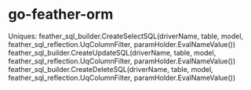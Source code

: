 # go-feather-orm

Uniques:
feather_sql_builder.CreateSelectSQL(driverName, table, model, feather_sql_reflection.UqColumnFilter, paramHolder.EvalNameValue())
feather_sql_builder.CreateUpdateSQL(driverName, table, model, feather_sql_reflection.UqColumnFilter, paramHolder.EvalNameValue())
feather_sql_builder.CreateDeleteSQL(driverName, table, model, feather_sql_reflection.UqColumnFilter, paramHolder.EvalNameValue())